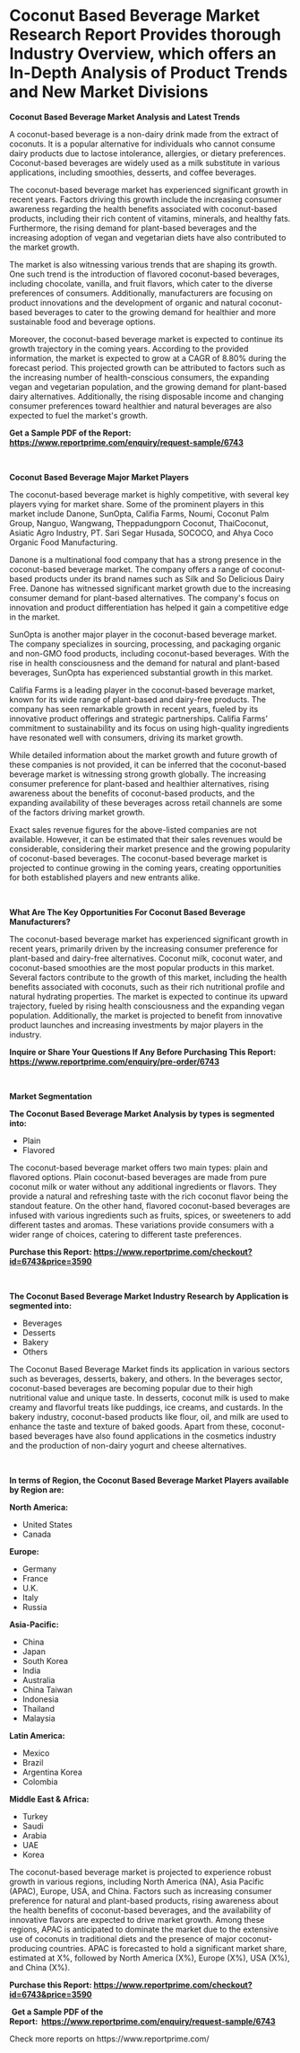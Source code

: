 <p><h1>Coconut Based Beverage Market Research Report Provides thorough Industry Overview, which offers an In-Depth Analysis of Product Trends and New Market Divisions</h1></p><p><strong>Coconut Based Beverage Market Analysis and Latest Trends</strong></p>
<p><p>A coconut-based beverage is a non-dairy drink made from the extract of coconuts. It is a popular alternative for individuals who cannot consume dairy products due to lactose intolerance, allergies, or dietary preferences. Coconut-based beverages are widely used as a milk substitute in various applications, including smoothies, desserts, and coffee beverages.</p><p>The coconut-based beverage market has experienced significant growth in recent years. Factors driving this growth include the increasing consumer awareness regarding the health benefits associated with coconut-based products, including their rich content of vitamins, minerals, and healthy fats. Furthermore, the rising demand for plant-based beverages and the increasing adoption of vegan and vegetarian diets have also contributed to the market growth.</p><p>The market is also witnessing various trends that are shaping its growth. One such trend is the introduction of flavored coconut-based beverages, including chocolate, vanilla, and fruit flavors, which cater to the diverse preferences of consumers. Additionally, manufacturers are focusing on product innovations and the development of organic and natural coconut-based beverages to cater to the growing demand for healthier and more sustainable food and beverage options.</p><p>Moreover, the coconut-based beverage market is expected to continue its growth trajectory in the coming years. According to the provided information, the market is expected to grow at a CAGR of 8.80% during the forecast period. This projected growth can be attributed to factors such as the increasing number of health-conscious consumers, the expanding vegan and vegetarian population, and the growing demand for plant-based dairy alternatives. Additionally, the rising disposable income and changing consumer preferences toward healthier and natural beverages are also expected to fuel the market's growth.</p></p>
<p><strong>Get a Sample PDF of the Report:&nbsp; <a href="https://www.reportprime.com/enquiry/request-sample/6743">https://www.reportprime.com/enquiry/request-sample/6743</a></strong></p>
<p>&nbsp;</p>
<p><strong>Coconut Based Beverage Major Market Players</strong></p>
<p><p>The coconut-based beverage market is highly competitive, with several key players vying for market share. Some of the prominent players in this market include Danone, SunOpta, Califia Farms, Noumi, Coconut Palm Group, Nanguo, Wangwang, Theppadungporn Coconut, ThaiCoconut, Asiatic Agro Industry, PT. Sari Segar Husada, SOCOCO, and Ahya Coco Organic Food Manufacturing.</p><p>Danone is a multinational food company that has a strong presence in the coconut-based beverage market. The company offers a range of coconut-based products under its brand names such as Silk and So Delicious Dairy Free. Danone has witnessed significant market growth due to the increasing consumer demand for plant-based alternatives. The company's focus on innovation and product differentiation has helped it gain a competitive edge in the market. </p><p>SunOpta is another major player in the coconut-based beverage market. The company specializes in sourcing, processing, and packaging organic and non-GMO food products, including coconut-based beverages. With the rise in health consciousness and the demand for natural and plant-based beverages, SunOpta has experienced substantial growth in this market.</p><p>Califia Farms is a leading player in the coconut-based beverage market, known for its wide range of plant-based and dairy-free products. The company has seen remarkable growth in recent years, fueled by its innovative product offerings and strategic partnerships. Califia Farms' commitment to sustainability and its focus on using high-quality ingredients have resonated well with consumers, driving its market growth.</p><p>While detailed information about the market growth and future growth of these companies is not provided, it can be inferred that the coconut-based beverage market is witnessing strong growth globally. The increasing consumer preference for plant-based and healthier alternatives, rising awareness about the benefits of coconut-based products, and the expanding availability of these beverages across retail channels are some of the factors driving market growth.</p><p>Exact sales revenue figures for the above-listed companies are not available. However, it can be estimated that their sales revenues would be considerable, considering their market presence and the growing popularity of coconut-based beverages. The coconut-based beverage market is projected to continue growing in the coming years, creating opportunities for both established players and new entrants alike.</p></p>
<p>&nbsp;</p>
<p><strong>What Are The Key Opportunities For Coconut Based Beverage Manufacturers?</strong></p>
<p><p>The coconut-based beverage market has experienced significant growth in recent years, primarily driven by the increasing consumer preference for plant-based and dairy-free alternatives. Coconut milk, coconut water, and coconut-based smoothies are the most popular products in this market. Several factors contribute to the growth of this market, including the health benefits associated with coconuts, such as their rich nutritional profile and natural hydrating properties. The market is expected to continue its upward trajectory, fueled by rising health consciousness and the expanding vegan population. Additionally, the market is projected to benefit from innovative product launches and increasing investments by major players in the industry.</p></p>
<p><strong>Inquire or Share Your Questions If Any Before Purchasing This Report: <a href="https://www.reportprime.com/enquiry/pre-order/6743">https://www.reportprime.com/enquiry/pre-order/6743</a></strong></p>
<p>&nbsp;</p>
<p><strong>Market Segmentation</strong></p>
<p><strong>The Coconut Based Beverage Market Analysis by types is segmented into:</strong></p>
<p><ul><li>Plain</li><li>Flavored</li></ul></p>
<p><p>The coconut-based beverage market offers two main types: plain and flavored options. Plain coconut-based beverages are made from pure coconut milk or water without any additional ingredients or flavors. They provide a natural and refreshing taste with the rich coconut flavor being the standout feature. On the other hand, flavored coconut-based beverages are infused with various ingredients such as fruits, spices, or sweeteners to add different tastes and aromas. These variations provide consumers with a wider range of choices, catering to different taste preferences.</p></p>
<p><strong>Purchase this Report:&nbsp;<a href="https://www.reportprime.com/checkout?id=6743&price=3590">https://www.reportprime.com/checkout?id=6743&price=3590</a></strong></p>
<p>&nbsp;</p>
<p><strong>The Coconut Based Beverage Market Industry Research by Application is segmented into:</strong></p>
<p><ul><li>Beverages</li><li>Desserts</li><li>Bakery</li><li>Others</li></ul></p>
<p><p>The Coconut Based Beverage Market finds its application in various sectors such as beverages, desserts, bakery, and others. In the beverages sector, coconut-based beverages are becoming popular due to their high nutritional value and unique taste. In desserts, coconut milk is used to make creamy and flavorful treats like puddings, ice creams, and custards. In the bakery industry, coconut-based products like flour, oil, and milk are used to enhance the taste and texture of baked goods. Apart from these, coconut-based beverages have also found applications in the cosmetics industry and the production of non-dairy yogurt and cheese alternatives.</p></p>
<p>&nbsp;</p>
<p><strong>In terms of Region, the Coconut Based Beverage Market Players available by Region are:</strong></p>
<p>
    <p> <strong> North America: </strong>
        <ul>
            <li>United States</li>
            <li>Canada</li>
        </ul>
        </p> 
    <p> <strong> Europe: </strong>
        <ul>
            <li>Germany</li>
            <li>France</li>
            <li>U.K.</li>
            <li>Italy</li>
            <li>Russia</li>
        </ul>
        </p> 
    <p> <strong> Asia-Pacific: </strong>
        <ul>
            <li>China</li>
            <li>Japan</li>
            <li>South Korea</li>
            <li>India</li>
            <li>Australia</li>
            <li>China Taiwan</li>
            <li>Indonesia</li>
            <li>Thailand</li>
            <li>Malaysia</li>
        </ul>
        </p> 
    <p> <strong> Latin America: </strong>
        <ul>
            <li>Mexico</li>
            <li>Brazil</li>
            <li>Argentina Korea</li>
            <li>Colombia</li>
        </ul>
        </p> 
    <p> <strong> Middle East & Africa: </strong>
        <ul>
            <li>Turkey</li>
            <li>Saudi</li>
            <li>Arabia</li>
            <li>UAE</li>
            <li>Korea</li>
        </ul>
    </p>
    </p>
<p><p>The coconut-based beverage market is projected to experience robust growth in various regions, including North America (NA), Asia Pacific (APAC), Europe, USA, and China. Factors such as increasing consumer preference for natural and plant-based products, rising awareness about the health benefits of coconut-based beverages, and the availability of innovative flavors are expected to drive market growth. Among these regions, APAC is anticipated to dominate the market due to the extensive use of coconuts in traditional diets and the presence of major coconut-producing countries. APAC is forecasted to hold a significant market share, estimated at X%, followed by North America (X%), Europe (X%), USA (X%), and China (X%).</p></p>
<p><strong>Purchase this Report: <a href="https://www.reportprime.com/checkout?id=6743&price=3590">https://www.reportprime.com/checkout?id=6743&price=3590</a></strong></p>
<p>&nbsp;<strong>Get a Sample PDF of the Report:&nbsp;&nbsp;<a href="https://www.reportprime.com/enquiry/request-sample/6743">https://www.reportprime.com/enquiry/request-sample/6743</a></strong></p>
<p><strong></strong></p>
<p>Check more reports on https://www.reportprime.com/</p>